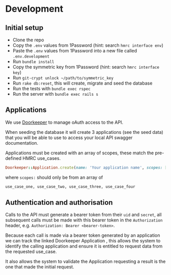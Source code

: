 # Development

## Initial setup
* Clone the repo
* Copy the `.env` values from 1Password (hint: search `hmrc interface env`)
* Paste the `.env` values from 1Password into a new file called `.env.development`
* Run `bundle install`
* Copy the symmetric key from 1Password (hint: search `hmrc interface key`)
* Run `git-crypt unlock ~/path/to/symmetric_key`
* Run `rake db:reset`, this will create, migrate and seed the database
* Run the tests with `bundle exec rspec`
* Run the server with `bundle exec rails s`

## Applications

We use [Doorkeeper](https://github.com/doorkeeper-gem/doorkeeper) to manage oAuth access to the API.

When seeding the database it will create 3 applications (see the seed data) that you will be able to
use to access your local API swagger documentation.

Applications must be created with an array of scopes, these match the pre-defined HMRC use_cases.
```ruby
Doorkeeper::Application.create(name: 'Your application name', scopes: ['use_case_one'])
```
where `scopes:` should only be from an array of
```ruby
use_case_one, use_case_two, use_case_three, use_case_four
```

## Authentication and authorisation

Calls to the API must generate a bearer token from their `uid` and `secret`, all subsequent calls
must be made with this bearer token in the `Authorization` header, e.g. `Authorization: Bearer <bearer-token>`.

Because each call is made via a bearer token generated by an application we can track the linked Doorkeeper Application
, this allows the system to identify the calling application and ensure it is entitled to request data from the requested use_case.

It also allows the system to validate the Application requesting a result is the one that made the initial request.
